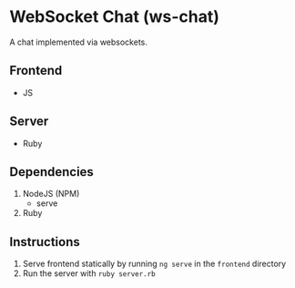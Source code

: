 # WebSocket Chat (ws-chat)

A chat implemented via websockets.

## Frontend
- JS

## Server
- Ruby

## Dependencies
1. NodeJS (NPM)
	- serve
2. Ruby

## Instructions

1. Serve frontend statically by running `ng serve` in the `frontend` directory
2. Run the server with `ruby server.rb`
